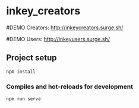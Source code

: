 # inkey_creators

#DEMO Creators: http://inkeycreators.surge.sh/

#DEMO Users: http://inkeyusers.surge.sh/


## Project setup
```
npm install
```

### Compiles and hot-reloads for development
```
npm run serve
```

